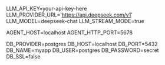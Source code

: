 LLM_API_KEY=your-api-key-here
LLM_PROVIDER_URL='https://api.deepseek.com/v1'
LLM_MODEL=deepseek-chat
LLM_STREAM_MODE=true

AGENT_HOST=localhost
AGENT_HTTP_PORT=5678

DB_PROVIDER=postgres
DB_HOST=localhost
DB_PORT=5432
DB_NAME=myapp
DB_USER=postgres
DB_PASSWORD=secret
DB_SSL=false